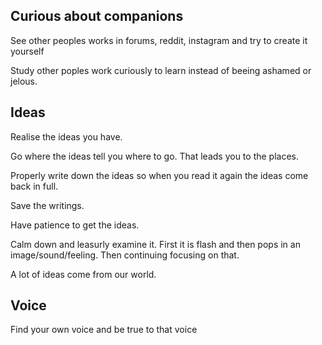 
## Curious about companions
See other peoples works in forums, reddit, instagram and try to create it yourself

Study other poples work curiously to learn instead of beeing ashamed or jelous.


## Ideas
Realise the ideas you have.

Go where the ideas tell you where to go. That leads you to the places.

Properly write down the ideas so when you read it again the ideas come back in full.

Save the writings.

Have patience to get the ideas. 

Calm down and leasurly examine it. First it is flash and then pops in an image/sound/feeling. Then continuing focusing on that.

A lot of ideas come from our world.


## Voice
Find your own voice and be true to that voice

